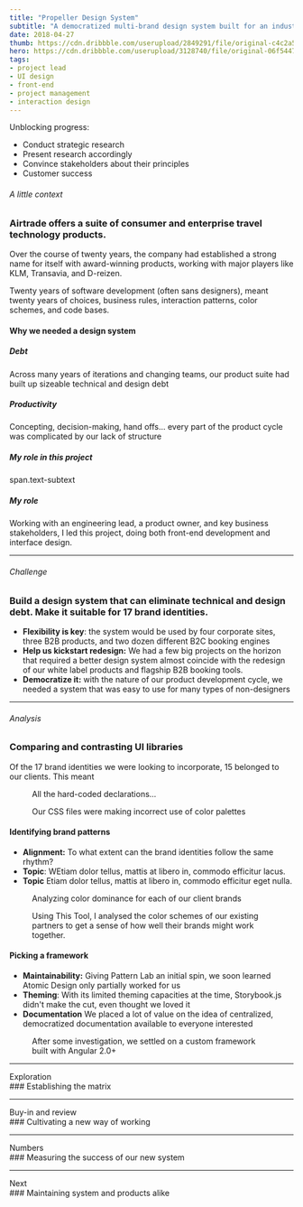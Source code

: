 ```yaml
---
title: "Propeller Design System"
subtitle: "A democratized multi-brand design system built for an industry leader in travel technology"
date: 2018-04-27
thumb: https://cdn.dribbble.com/userupload/2849291/file/original-c4c2a57b1b62d7d2fea8a5eb7057e7d4.png?compress=1&resize=1024x768
hero: https://cdn.dribbble.com/userupload/3128740/file/original-06f54477bd740094a98185c44619ccf3.jpg?compress=1&resize=1504x1128
tags: 
- project lead
- UI design 
- front-end
- project management 
- interaction design 
---
```

Unblocking progress:
- Conduct strategic research
- Present research accordingly
- Convince stakeholders about their principles
- Customer success













###### A little context

### Airtrade offers a suite of consumer and enterprise travel technology products.

Over the course of twenty years, the company had established a strong name for itself with award-winning products, working with major players like KLM, Transavia, and D-reizen. 

Twenty years of software development (often sans designers), meant twenty years of choices, business rules, interaction patterns, color schemes, and code bases. 


#### Why we needed a design system

<div class="hero">
<div class="row">
    <div class="col-md-4 mb-3">
        <div class="card">
            <div class="card-body">
                <h5>Debt</h5>
                <p class="mb-0">Across many years of iterations and changing teams, our product suite had built up sizeable technical and design debt</p>
            </div>
        </div>
    </div>
    <div class="col-md-4 mb-3">
        <div class="card">
            <div class="card-body">
                <h5>Productivity</h5>
                <p class="mb-0">Concepting, decision-making, hand offs... every part of the product cycle was complicated by our lack of structure</p>
            </div>
        </div>
    </div>
    <div class="col-md-4 mb-3">
        <div class="card">
            <div class="card-body">
                <h5>My role in this project</h5>
                <p class="mb-0">span.text-subtext</p>
            </div>
        </div>
    </div>
</div>
</div>

<div class="my-5">
        <div class="card text-bg-light">
            <div class="card-body">
                <h5>My role</h5>
                <p class="mb-0">
                    <span class="text-strong">Working with an engineering lead, a product owner, and key business stakeholders,</span> I led this project, doing both front-end development and interface design. 
                </p>
            </div>
        </div>
</div>
 
---

###### Challenge
### Build a design system that can eliminate technical and design debt. Make it suitable for 17 brand identities.

- **Flexibility is key**: the system would be used by four corporate sites, three B2B products, and two dozen different B2C booking engines
- **Help us kickstart redesign:** We had a few big projects on the horizon that required a better design system
almost coincide with the redesign of our white label products and flagship B2B booking tools.
- **Democratize it:** with the nature of our product development cycle, we needed a system that was easy to use for many types of non-designers

---

###### Analysis
### Comparing and contrasting UI libraries

Of the 17 brand identities we were looking to incorporate, 15 belonged to our clients. This meant 

<div class="hero">
    <div class="row">
        <div class="col-6">
            <figure class="m-0 p-0">
                <img src="https://res.cloudinary.com/dbi2zounq/image/upload/c_scale,w_1100/v1674226791/Portfolio/propeller-sizes_yeatsd.png" alt="">
                <figcaption>All the hard-coded declarations...</figcaption>
            </figure>
        </div>
        <div class="col-6">
            <figure class="m-0 p-0">
                <img src="https://res.cloudinary.com/dbi2zounq/image/upload/c_scale,w_800/v1674225693/Portfolio/propeller-color-analysis-1_a9imi3.png" alt="">
                <figcaption>Our CSS files were making incorrect use of color palettes</figcaption>
            </figure>
        </div>
    </div>
</div>



#### Identifying brand patterns

- **Alignment:** To what extent can the brand identities follow the same rhythm?
- **Topic**: WEtiam dolor tellus, mattis at libero in, commodo efficitur lacus.
- **Topic** Etiam dolor tellus, mattis at libero in, commodo efficitur eget nulla.

<div class="hero">
    <div class="row">
        <div class="col-6">
            <figure class="m-0 p-0">
                <img src="https://cdn.dribbble.com/users/342162/screenshots/8292853/media/2e1a3b39a526c8704795a834b51d950d.png?compress=1&resize=1600x1200&vertical=top" alt="">
                <figcaption>Analyzing color dominance for each of our client brands</figcaption>
            </figure>
        </div>
        <div class="col-6">
            <figure class="m-0 p-0">
                <img src="https://cdn.dribbble.com/users/342162/screenshots/8292853/media/2e1a3b39a526c8704795a834b51d950d.png?compress=1&resize=1600x1200&vertical=top" alt="">
                <figcaption>Using This Tool, I analysed the color schemes of our existing partners to get a sense of how well their brands might work together.</figcaption>
            </figure>
        </div>
    </div>
</div>

#### Picking a framework

- **Maintainability:** Giving Pattern Lab an initial spin, we soon learned Atomic Design only partially worked for us
- **Theming**: With its limited theming capacities at the time, Storybook.js didn't make the cut, even thought we loved it
- **Documentation** We placed a lot of value on the idea of centralized, democratized documentation available to everyone interested

<!-- Pattern Lab, Storybook (no theming at the time) -->

<div class="hero">
    <figure class="m-0 p-0">
        <img src="https://res.cloudinary.com/dbi2zounq/image/upload/c_scale,w_1000/v1674212231/Portfolio/propeller-frameworks_cmoytw.png" alt="">
        <figcaption>After some investigation, we settled on a custom framework built with Angular 2.0+</figcaption>
    </figure>
</div>

--- 

<div class="subheader">Exploration</div>
### Establishing the matrix

--- 

<div class="subheader">Buy-in and review</div>
### Cultivating a new way of working

--- 

<div class="subheader">Numbers</div>
### Measuring the success of our new system

--- 

<div class="subheader">Next</div>
### Maintaining system and products alike
